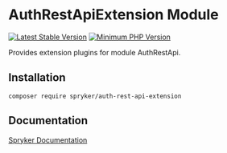 # AuthRestApiExtension Module
[![Latest Stable Version](https://poser.pugx.org/spryker/auth-rest-api-extension/v/stable.svg)](https://packagist.org/packages/spryker/auth-rest-api-extension)
[![Minimum PHP Version](https://img.shields.io/badge/php-%3E%3D%207.3-8892BF.svg)](https://php.net/)

Provides extension plugins for module AuthRestApi.

## Installation

```
composer require spryker/auth-rest-api-extension
```

## Documentation

[Spryker Documentation](https://academy.spryker.com/developing_with_spryker/module_guide/modules.html)

